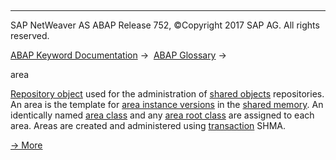   

* * *

SAP NetWeaver AS ABAP Release 752, ©Copyright 2017 SAP AG. All rights reserved.

[ABAP Keyword Documentation](javascript:call_link\('abenabap.htm'\)) →  [ABAP Glossary](javascript:call_link\('abenabap_glossary.htm'\)) → 

area

[Repository object](javascript:call_link\('abenrepository_object_glosry.htm'\) "Glossary Entry") used for the administration of [shared objects](javascript:call_link\('abenshared_objects_glosry.htm'\) "Glossary Entry") repositories. An area is the template for [area instance versions](javascript:call_link\('abenarea_instance_version_glosry.htm'\) "Glossary Entry") in the [shared memory](javascript:call_link\('abenshared_memory_glosry.htm'\) "Glossary Entry"). An identically named [area class](javascript:call_link\('abenarea_class_glosry.htm'\) "Glossary Entry") and any [area root class](javascript:call_link\('abenroot_data_class_glosry.htm'\) "Glossary Entry") are assigned to each area. Areas are created and administered using [transaction](javascript:call_link\('abentransaction_glosry.htm'\) "Glossary Entry") SHMA.

[→ More](javascript:call_link\('abenshm_areas.htm'\))